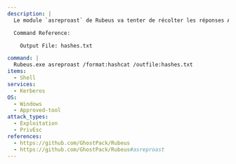 ```yaml
---
description: |
  Le module `asreproast` de Rubeus va tenter de récolter les réponses AS_REP non préauth pour une liste donnée de noms d'utilisateurs. Ces réponses seront chiffrées avec le mot de passe de l'utilisateur, qui peut ensuite être déchiffré hors ligne. La commande suivante est exécutée sur une machine Windows dans le domaine de la victime.

  Command Reference:

  	Output File: hashes.txt

command: |
  Rubeus.exe asreproast /format:hashcat /outfile:hashes.txt
items:
  - Shell
services:
  - Kerberos
OS:
  - Windows
  - Approved-tool
attack_types:
  - Exploitation
  - PrivEsc
references:
  - https://github.com/GhostPack/Rubeus
  - https://github.com/GhostPack/Rubeus#asreproast
---
```


